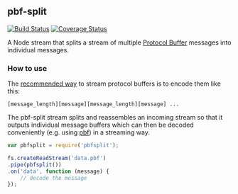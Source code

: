 ## pbf-split

[![Build Status](https://travis-ci.org/mapbox/pbf-split.svg)](https://travis-ci.org/mapbox/pbf-split)
[![Coverage Status](https://coveralls.io/repos/mapbox/pbf-split/badge.svg?branch=master&service=github)](https://coveralls.io/github/mapbox/pbf-split?branch=master)

A Node stream that splits a stream of multiple [Protocol Buffer](https://developers.google.com/protocol-buffers/docs/overview) messages into individual messages.

### How to use

The [recommended way](https://developers.google.com/protocol-buffers/docs/techniques#streaming) to stream protocol buffers is to encode them like this:

```
[message_length][message][message_length][message] ...
```

The pbf-split stream splits and reassembles an incoming stream so that it outputs individual message buffers which can then be decoded conveniently (e.g. using [pbf](https://github.com/mapbox/pbf)) in a streaming way.

```js
var pbfsplit = require('pbfsplit');

fs.createReadStream('data.pbf')
.pipe(pbfsplit())
.on('data', function (message) {
    // decode the message
});
```
